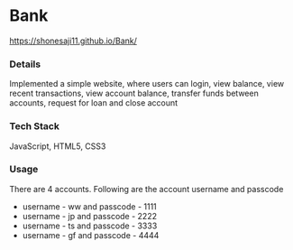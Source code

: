 # Bank

https://shonesaji11.github.io/Bank/

### Details
Implemented a simple website, where users can login, view balance, view recent transactions, view account balance, transfer funds between accounts, request for loan and close account

### Tech Stack
JavaScript, HTML5, CSS3

### Usage
There are 4 accounts. Following are the account username and passcode
* username - ww and passcode - 1111
* username - jp and passcode - 2222
* username - ts and passcode - 3333
* username - gf and passcode - 4444


